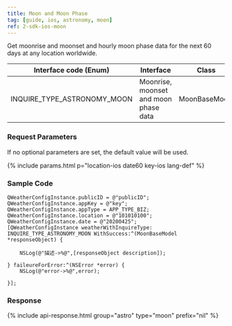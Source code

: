 ```yaml
---
title: Moon and Moon Phase
tag: [guide, ios, astronomy, moon]
ref: 2-sdk-ios-moon
---
```


Get moonrise and moonset and hourly moon phase data for the next 60 days at any location worldwide.

| Interface code (Enum)             | Interface           | Class        |
| --------------------------- | -------------- | ------------- |
| INQUIRE_TYPE_ASTRONOMY_MOON | Moonrise, moonset and moon phase data | MoonBaseModel |

### Request Parameters

If no optional parameters are set, the default value will be used.

{% include params.html p="location-ios date60 key-ios lang-def" %}

### Sample Code

```objc
QWeatherConfigInstance.publicID = @"publicID";
QWeatherConfigInstance.appKey = @"key";
QWeatherConfigInstance.appType = APP_TYPE_BIZ;    
QWeatherConfigInstance.location = @"101010100";
QWeatherConfigInstance.date = @"20200425";
[QWeatherConfigInstance weatherWithInquireType: INQUIRE_TYPE_ASTRONOMY_MOON WithSuccess:^(MoonBaseModel  *responseObject) {
        
    NSLog(@"描述->%@",[responseObject description]);
    
} faileureForError:^(NSError *error) {
    NSLog(@"error->%@",error);
    
}];
```

### Response

{% include api-response.html group="astro" type="moon" prefix="nil" %}
